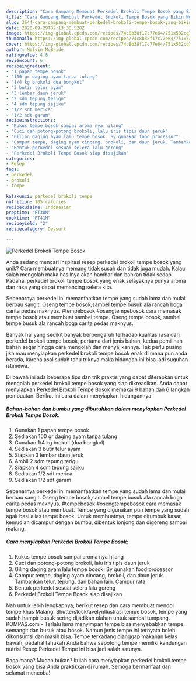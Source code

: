 ```yaml
---
description: "Cara Gampang Membuat Perkedel Brokoli Tempe Bosok yang Bikin Ngiler"
title: "Cara Gampang Membuat Perkedel Brokoli Tempe Bosok yang Bikin Ngiler"
slug: 3644-cara-gampang-membuat-perkedel-brokoli-tempe-bosok-yang-bikin-ngiler
date: 2020-09-29T02:13:30.528Z
image: https://img-global.cpcdn.com/recipes/74c8b38f17c77e64/751x532cq70/perkedel-brokoli-tempe-bosok-foto-resep-utama.jpg
thumbnail: https://img-global.cpcdn.com/recipes/74c8b38f17c77e64/751x532cq70/perkedel-brokoli-tempe-bosok-foto-resep-utama.jpg
cover: https://img-global.cpcdn.com/recipes/74c8b38f17c77e64/751x532cq70/perkedel-brokoli-tempe-bosok-foto-resep-utama.jpg
author: Melvin McBride
ratingvalue: 4.8
reviewcount: 6
recipeingredient:
- "1 papan tempe bosok"
- "100 gr daging ayam tanpa tulang"
- "1/4 kg brokoli dua bongkol"
- "3 butir telur ayam"
- "3 lembar daun jeruk"
- "2 sdm tepung terigu"
- "4 sdm tepung sajiku"
- "1/2 sdt merica"
- "1/2 sdt garam"
recipeinstructions:
- "Kukus tempe bosok sampai aroma nya hilang"
- "Cuci dan potong-potong brokoli, lalu iris tipis daun jeruk"
- "Giling daging ayam lalu tempe bosok. Sy gunakan food processor"
- "Campur tempe, daging ayam cincang, brokoli, dan daun jeruk. Tambahkan telur, tepung, dan bahan lain. Campur rata"
- "Bentuk perkedel sesuai selera lalu goreng"
- "Perkedel Brokoli Tempe Bosok siap disajikan"
categories:
- Resep
tags:
- perkedel
- brokoli
- tempe

katakunci: perkedel brokoli tempe 
nutrition: 105 calories
recipecuisine: Indonesian
preptime: "PT30M"
cooktime: "PT41M"
recipeyield: "2"
recipecategory: Dessert

---
```



![Perkedel Brokoli Tempe Bosok](https://img-global.cpcdn.com/recipes/74c8b38f17c77e64/751x532cq70/perkedel-brokoli-tempe-bosok-foto-resep-utama.jpg)

Anda sedang mencari inspirasi resep perkedel brokoli tempe bosok yang unik? Cara membuatnya memang tidak susah dan tidak juga mudah. Kalau salah mengolah maka hasilnya akan hambar dan bahkan tidak sedap. Padahal perkedel brokoli tempe bosok yang enak selayaknya punya aroma dan rasa yang dapat memancing selera kita.

Sebenarnya perkedel ini memanfaatkan tempe yang sudah lama dan mulai berbau sangit. Oseng tempe bosok,sambel tempe busuk ala rancah boga carita pedas maknyus. #tempebosok #osengtempebosok cara memasak tempe bosok atau membuat sambel tempe. Oseng tempe bosok, sambel tempe busuk ala rancah boga carita pedas maknyus.

Banyak hal yang sedikit banyak berpengaruh terhadap kualitas rasa dari perkedel brokoli tempe bosok, pertama dari jenis bahan, kedua pemilihan bahan segar hingga cara mengolah dan menyajikannya. Tak perlu pusing jika mau menyiapkan perkedel brokoli tempe bosok enak di mana pun anda berada, karena asal sudah tahu triknya maka hidangan ini bisa jadi suguhan istimewa.


Di bawah ini ada beberapa tips dan trik praktis yang dapat diterapkan untuk mengolah perkedel brokoli tempe bosok yang siap dikreasikan. Anda dapat menyiapkan Perkedel Brokoli Tempe Bosok memakai 9 bahan dan 6 langkah pembuatan. Berikut ini cara dalam menyiapkan hidangannya.

<!--inarticleads1-->

##### Bahan-bahan dan bumbu yang dibutuhkan dalam menyiapkan Perkedel Brokoli Tempe Bosok:

1. Gunakan 1 papan tempe bosok
1. Sediakan 100 gr daging ayam tanpa tulang
1. Gunakan 1/4 kg brokoli (dua bongkol)
1. Sediakan 3 butir telur ayam
1. Siapkan 3 lembar daun jeruk
1. Ambil 2 sdm tepung terigu
1. Siapkan 4 sdm tepung sajiku
1. Sediakan 1/2 sdt merica
1. Sediakan 1/2 sdt garam


Sebenarnya perkedel ini memanfaatkan tempe yang sudah lama dan mulai berbau sangit. Oseng tempe bosok,sambel tempe busuk ala rancah boga carita pedas maknyus. #tempebosok #osengtempebosok cara memasak tempe bosok atau membuat. Tempe yang digunakan pun tempe yang sudah agak basi alias tempe bosok. Untuk membuatnya, tempe ditumbuk kasar, kemudian dicampur dengan bumbu, dibentuk lonjong dan digoreng sampai matang. 

<!--inarticleads2-->

##### Cara menyiapkan Perkedel Brokoli Tempe Bosok:

1. Kukus tempe bosok sampai aroma nya hilang
1. Cuci dan potong-potong brokoli, lalu iris tipis daun jeruk
1. Giling daging ayam lalu tempe bosok. Sy gunakan food processor
1. Campur tempe, daging ayam cincang, brokoli, dan daun jeruk. Tambahkan telur, tepung, dan bahan lain. Campur rata
1. Bentuk perkedel sesuai selera lalu goreng
1. Perkedel Brokoli Tempe Bosok siap disajikan


Nah untuk lebih lengkapnya, berikut resep dan cara membuat mendol tempe khas Malang. Shutterstock/avelynIlustrasi tempe bosok, tempe yang sudah hampir busuk sering dijadikan olahan untuk sambal tumpang. KOMPAS.com - Terlalu lama menyimpan tempe bisa menyebabkan tempe semangit dan busuk atau bosok. Namun jenis tempe ini ternyata boleh dikonsumsi dan masih bisa. Tempe terkadang dianggap makanan kelas bawah, padahal tahukah Anda bahwa sepotong tempe memiliki kandungan nutrisi Resep Perkedel Tempe ini bisa jadi salah satunya. 

Bagaimana? Mudah bukan? Itulah cara menyiapkan perkedel brokoli tempe bosok yang bisa Anda praktikkan di rumah. Semoga bermanfaat dan selamat mencoba!
